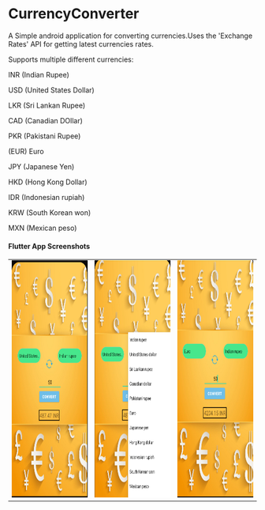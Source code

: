# CurrencyConverter
A Simple android application for converting currencies.Uses the 'Exchange Rates' API for getting latest currencies rates.

Supports multiple different currencies:

INR (Indian Rupee)

USD (United States Dollar)

LKR (Sri Lankan Rupee)

CAD (Canadian DOllar)

PKR (Pakistani Rupee)

(EUR) Euro

JPY (Japanese Yen)

HKD (Hong Kong Dollar)

IDR (Indonesian rupiah)

KRW (South Korean won)

MXN (Mexican peso)

#### Flutter App Screenshots

<table>
  <tr>
  </tr>
  <tr>
    <td><img src="screenshots/Screenshot from 2022-04-09 01-23-51.png" width=270 height=480></td>
    <td><img src="screenshots/Screenshot from 2022-04-09 01-24-04.png" width=270 height=480></td>
    <td><img src="screenshots/Screenshot from 2022-04-09 01-24-35.png" width=270 height=480></td>
  </tr>
 </table>
